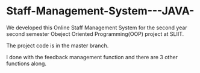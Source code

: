 # Staff-Management-System---JAVA-
We developed this Online Staff Management System for the second year second semester Obeject Oriented Programming(OOP) project at SLIIT.

The project code is in the master branch.

I done with the feedback management function and there are 3 other functions along.

